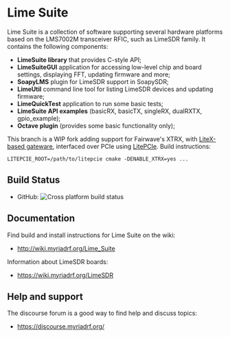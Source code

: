 # Lime Suite

Lime Suite is a collection of software supporting several hardware platforms 
based on the LMS7002M transceiver RFIC, such as LimeSDR family. It contains the
following components:
* **LimeSuite library** that provides C-style API;
* **LimeSuiteGUI** application for accessing low-level chip and board settings, displaying FFT, updating firmware and more;
* **SoapyLMS** plugin for LimeSDR support in SoapySDR;
* **LimeUtil** command line tool for listing LimeSDR devices and updating firmware;
* **LimeQuickTest** application to run some basic tests;
* **LimeSuite API examples** (basicRX, basicTX, singleRX, dualRXTX, gpio_example);
* **Octave plugin** (provides some basic functionality only);

This branch is a WIP fork adding support for Fairwave's XTRX, with [LiteX-based
gateware](https://github.com/enjoy-digital/xtrx_julia/), interfaced over PCIe
using [LitePCIe](https://github.com/JuliaComputing/litepcie). Build
instructions:

```
LITEPCIE_ROOT=/path/to/litepcie cmake -DENABLE_XTRX=yes ...
```

## Build Status
- GitHub: ![Cross platform build status](https://github.com/myriadrf/LimeSuite/actions/workflows/cmake.yml/badge.svg)

## Documentation

Find build and install instructions for Lime Suite on the wiki:

* http://wiki.myriadrf.org/Lime_Suite

Information about LimeSDR boards:

* https://wiki.myriadrf.org/LimeSDR

## Help and support

The discourse forum is a good way to find help and discuss topics:

* https://discourse.myriadrf.org/
